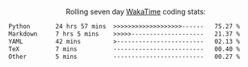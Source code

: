 <p align="center">Rolling seven day <a href="https://wakatime.com/@syrkis"/>WakaTime</a> coding stats:</p>
<!--START_SECTION:waka-->

```txt
Python       24 hrs 57 mins  >>>>>>>>>>>>>>>>>>>------   75.27 %
Markdown     7 hrs 5 mins    >>>>>--------------------   21.37 %
YAML         42 mins         >------------------------   02.13 %
TeX          7 mins          -------------------------   00.40 %
Other        5 mins          -------------------------   00.27 %
```

<!--END_SECTION:waka-->
